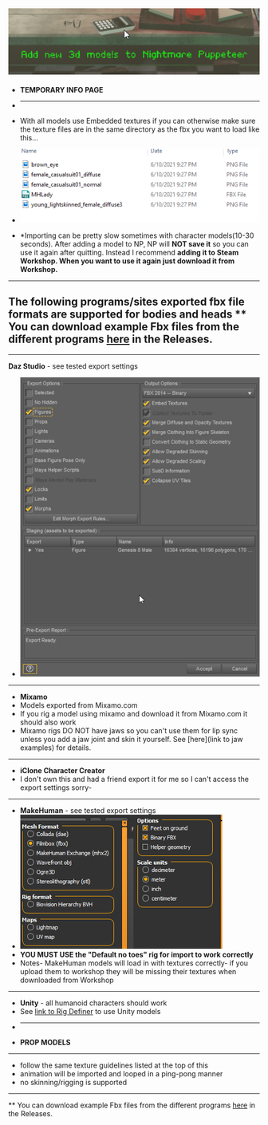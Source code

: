  ![Add3dmodelimage](https://github.com/mdotstrange/NightmarePuppeteerPublic/raw/master/Files/add3dModels.png)
----------------------
* **TEMPORARY INFO PAGE**
* ------------------------------------------

* With all models use Embedded textures if you can otherwise make sure the texture files are in the same directory as the fbx you want to load like this...
* ![File example](https://github.com/mdotstrange/NightmarePuppeteerPublic/raw/master/Files/FileTextures.png)
* *Importing can be pretty slow sometimes with character models(10-30 seconds). After adding a model to NP, NP will **NOT save it** so you can use it again after quitting. Instead I recommend **adding it to Steam Workshop. When you want to use it again just download it from Workshop.**

---------------
 **The following programs/sites exported fbx file formats are supported for bodies and heads**
 ** You can download example Fbx files from the different programs [here](https://github.com/mdotstrange/NightmarePuppeteerPublic/releases/tag/ExampleFbxFiles) in the Releases.
 ----------------
 ---------------------
 
 **Daz Studio** - see tested export settings
 * ![DazExportImage](https://github.com/mdotstrange/NightmarePuppeteerPublic/raw/master/Files/DazOptions.png)

----------------------
* **Mixamo**
* Models exported from Mixamo.com
* If you rig a model using mixamo and download it from Mixamo.com it should also work
* Mixamo rigs DO NOT have jaws so you can't use them for lip sync unless you add a jaw joint and skin it yourself. See [here](link to jaw examples) for details.

-----------------------------
* **iClone Character Creator**
* I don't own this and had a friend export it for me so I can't access the export settings sorry-

----------------------
 * **MakeHuman** - see tested export settings
 * ![MakeHUmanExport](https://github.com/mdotstrange/NightmarePuppeteerPublic/raw/master/Files/MakeHUman2.jpg)
 * **YOU MUST USE the "Default no toes" rig for import to work correctly**
 * Notes- MakeHuman models will load in with textures correctly- if you upload them to workshop they will be missing their textures when downloaded from Workshop

----------------------------
* **Unity** - all humanoid characters should work
* See [link to Rig Definer](https://github.com/mdotstrange/NightmarePuppeteerPublic/releases/tag/v1.0) to use Unity models
* -----------------------------
* **PROP MODELS**
--------------------
* follow the same texture guidelines listed at the top of this
* animation will be imported and looped in a ping-pong manner
* no skinning/rigging is supported

-------------------------------------------
 ** You can download example Fbx files from the different programs [here](https://github.com/mdotstrange/NightmarePuppeteerPublic/releases/tag/ExampleFbxFiles) in the Releases.
